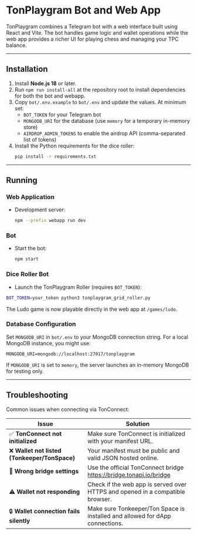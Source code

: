 # TonPlaygram Bot and Web App

TonPlaygram combines a Telegram bot with a web interface built using React and Vite. The bot handles game logic and wallet operations while the web app provides a richer UI for playing chess and managing your TPC balance.

---

## Installation

1. Install **Node.js 18** or later.
2. Run `npm run install-all` at the repository root to install dependencies for both the bot and webapp.
3. Copy `bot/.env.example` to `bot/.env` and update the values. At minimum set:
   - `BOT_TOKEN` for your Telegram bot
   - `MONGODB_URI` for the database (use `memory` for a temporary in-memory store)
   - `AIRDROP_ADMIN_TOKENS` to enable the airdrop API (comma-separated list of tokens)
4. Install the Python requirements for the dice roller:
   ```bash
   pip install -r requirements.txt
   ```

---

## Running

### Web Application

- Development server:

  ```bash
  npm --prefix webapp run dev
  ```

### Bot

- Start the bot:

  ```bash
  npm start
  ```

### Dice Roller Bot

- Launch the TonPlaygram Roller (requires `BOT_TOKEN`):

```bash
BOT_TOKEN=your_token python3 tonplaygram_grid_roller.py
```

The Ludo game is now playable directly in the web app at `/games/ludo`.

### Database Configuration

Set `MONGODB_URI` in `bot/.env` to your MongoDB connection string. For a local MongoDB instance, you might use:

```env
MONGODB_URI=mongodb://localhost:27017/tonplaygram
```

If `MONGODB_URI` is set to `memory`, the server launches an in-memory MongoDB for testing only.

---

## Troubleshooting

Common issues when connecting via TonConnect:

| Issue | Solution |
|-------|---------|
| ✅ **TonConnect not initialized** | Make sure TonConnect is initialized with your manifest URL. |
| ❌ **Wallet not listed (Tonkeeper/TonSpace)** | Your manifest must be public and valid JSON hosted online. |
| 🚫 **Wrong bridge settings** | Use the official TonConnect bridge https://bridge.tonapi.io/bridge |
| ⚠️ **Wallet not responding** | Check if the web app is served over HTTPS and opened in a compatible browser. |
| 🔒 **Wallet connection fails silently** | Make sure Tonkeeper/Ton Space is installed and allowed for dApp connections. |
